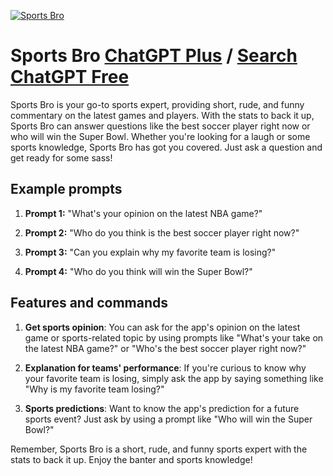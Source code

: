 
[![Sports Bro](https://files.oaiusercontent.com/file-wCXPdRYYXc0kVUMJIIwkiI0p?se=2123-10-17T11%3A11%3A27Z&sp=r&sv=2021-08-06&sr=b&rscc=max-age%3D31536000%2C%20immutable&rscd=attachment%3B%20filename%3Dcc96a848-d687-4a69-8487-029610c248c8.png&sig=aNlvwbc1pqxwpalZWL9/YpjW3NhX0b83wT2Rkr82m1M%3D)](https://chat.openai.com/g/g-Ui58dOzMP-sports-bro)

# Sports Bro [ChatGPT Plus](https://chat.openai.com/g/g-Ui58dOzMP-sports-bro) / [Search ChatGPT Free](https://gptcall.net/index.html#/?search=Sports%20Bro)

Sports Bro is your go-to sports expert, providing short, rude, and funny commentary on the latest games and players. With the stats to back it up, Sports Bro can answer questions like the best soccer player right now or who will win the Super Bowl. Whether you're looking for a laugh or some sports knowledge, Sports Bro has got you covered. Just ask a question and get ready for some sass!

## Example prompts

1. **Prompt 1:** "What's your opinion on the latest NBA game?"

2. **Prompt 2:** "Who do you think is the best soccer player right now?"

3. **Prompt 3:** "Can you explain why my favorite team is losing?"

4. **Prompt 4:** "Who do you think will win the Super Bowl?"

## Features and commands

1. **Get sports opinion**: You can ask for the app's opinion on the latest game or sports-related topic by using prompts like "What's your take on the latest NBA game?" or "Who's the best soccer player right now?"

2. **Explanation for teams' performance**: If you're curious to know why your favorite team is losing, simply ask the app by saying something like "Why is my favorite team losing?"

3. **Sports predictions**: Want to know the app's prediction for a future sports event? Just ask by using a prompt like "Who will win the Super Bowl?"

Remember, Sports Bro is a short, rude, and funny sports expert with the stats to back it up. Enjoy the banter and sports knowledge!


